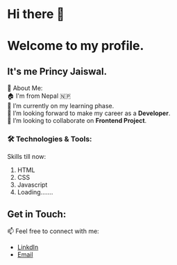# Hi there 👋
# **Welcome to my profile.**
## It's me Princy Jaiswal.
🚀 About Me: <br>
🏠 I'm from Nepal 🇳🇵<br>
🌱 I’m currently on my learning phase.<br>
🔭 I’m looking forward to make my career as a **Developer**.<br>
👯 I’m looking to collaborate on **Frontend Project**.<br>
### **🛠️ Technologies & Tools:**<br>
Skills till now:<br>
1. HTML
2. CSS
3. Javascript
4. Loading.......<br>
## **Get in Touch:** <br>
📫 Feel free to connect with me: <br>
- [LinkdIn](https://www.linkedin.com/in/princy-jaiswal-105a46219/)<br>
- [Email](jprincy933@gmail.com)


